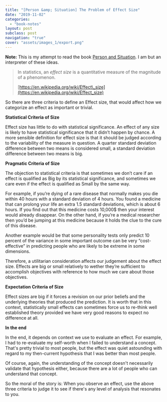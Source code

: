 ```yaml
---
title: "[Person &amp; Situation] The Problem of Effect Size"
date: "2019-11-02"
categories:
  - "book-notes"
layout: post
subclass: post
navigation: "true"
cover: "assets/images_1/export.png"
---
```


**Note:** This is my attempt to read the book [Person and Situation](https://www.amazon.com/Person-Situation-Perspectives-Social-Psychology/dp/1905177445). I am but an interpreter of these ideas.

> In statistics, an _effect size_ is a quantitative measure of the magnitude of a phenomenon.
> 
> [https://en.wikipedia.org/wiki/Effect\_size](https://en.wikipedia.org/wiki/Effect_size)

So there are three criteria to define an Effect size, that would affect how we categorize an effect as important or trivial.

**Statistical Criteria of Size**

Effect size has little to do with statistical significance. An effect of any size is likely to have statistical significance that it didn’t happen by chance. A more sensible definition for effect size is that it should be judged according to the variability of the measure in question. A quarter standard deviation difference between two means is considered small, a standard deviation difference between two means is big.

**Pragmatic Criteria of Size**

The objection to statistical criteria is that sometimes we don’t care if an effect is qualified as Big by its statistical significance, and sometimes we care even if the effect is qualified as Small by the same way.

For example, if you’re dying of a rare disease that normally makes you die within 40 hours with a standard deviation of 4 hours. You found a medicine that can prolong your life an extra 1.5 standard deviations, which is about 6 hours. If you find out that this medicine costs 10,000$ then your interest would already disappear. On the other hand, if you’re a medical researcher then you’d be jumping at this medicine because it holds the clue to the cure of this disease.

Another example would be that some personality tests only predict 10 percent of the variance in some important outcome can be very “cost-effective” in predicting people who are likely to be extreme in some dimensions.

Therefore, a utilitarian consideration affects our judgement about the effect size. Effects are big or small relatively to wether they’re sufficient to accomplish objectives with reference to how much we care about those objectives.

**Expectation Criteria of Size**

Effect sizes are big if it forces a revision on our prior beliefs and the underlying theories that produced the prediction. It is worth that in this context, statistically small effects can sometimes force us to re-think well established theory provided we have very good reasons to expect no difference at all.

**In the end**

In the end, it depends on context we use to evaluate an effect. For example, I had to re-evaluate my self-worth when I failed to understand a concept. That's pretty trivial to most people, but the effect was quiet astounding with regard to my then-current hypothesis that I was better than most people.

Of course, again, the understanding of the concept doesn't necessarily validate that hypothesis either, because there are a lot of people who can understand that concept.

So the moral of the story is: When you observe an effect, use the above three criteria to judge it to see if there's any level of analysis that resonates to you.
